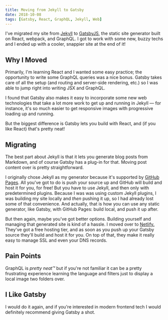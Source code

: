 ```yaml
---
title: Moving from Jekyll to Gatsby
date: 2018-10-08
tags: [Gatsby, React, GraphQL, Jekyll, Web]
---
```


I've migrated my site from [Jekyll](https://jekyllrb.com/) to [GatsbyJS](https://www.gatsbyjs.org/), the static site generator built on React, webpack, and GraphQL. I got to work with some new, buzzy techs and I ended up with a cooler, snappier site at the end of it!

## Why I Moved

Primarily, I'm learning React and I wanted some easy practice; the opportunity to write some GraphQL queries was a nice bonus. Gatsby takes care of all the setup (and routing and server-side rendering, etc.) so I was able to jump right into writing JSX and GraphQL.

I found that Gatsby also makes it easy to incorporate some new web technologies that take a lot more work to get up and running in Jekyll — for instance, it's so much easier to get responsive images with progressive loading up and running.

But the biggest difference is Gatsby lets you build with React, and (if you like React) that's pretty neat!

## Migrating

The best part about Jekyll is that it lets you generate blog posts from Markdown, and of course Gatsby has a plug-in for that. Moving post content over is pretty straightforward.

I originally chose Jekyll as my generator because it's supported by [GitHub Pages](https://pages.github.com/). All you've got to do is push your source up and GitHub will build and host it for you, for free! But you have to use Jekyll, and then only with predetermined plugins. Because I was was using custom Jekyll plugins, I was building my site locally and _then_ pushing it up, so I had already lost some of that convenience. And actually, that is how you can use any static generator, like Gatsby, with GitHub Pages: build local, and push it up after.

But then again, maybe you've got better options. Building yourself and managing that generated site is kind of a hassle. I moved over to [Netlify.](https://www.netlify.com/) They've got a free hosting tier, and as soon as you push up your Gatsby source they'll build and host it for you. On top of that, they make it really easy to manage SSL and even your DNS records.

## Pain Points

GraphQL is _pretty neat™_ but if you're not familiar it can be a pretty frustrating experience learning the language and filters just to display a local image two folders over.

## I Like Gatsby

I would do it again, and if you're interested in modern frontend tech I would definitely recommend giving Gatsby a shot.

